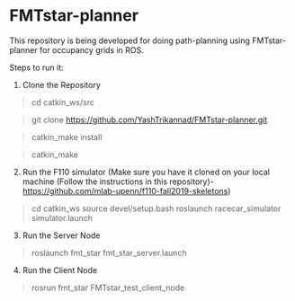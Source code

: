 # FMTstar-planner

This repository is being developed for doing path-planning using FMTstar-planner for occupancy grids in ROS.

Steps to run it:
1. Clone the Repository

> cd catkin_ws/src 

> git clone https://github.com/YashTrikannad/FMTstar-planner.git 

> catkin_make install

> catkin_make

2. Run the F110 simulator (Make sure you have it cloned on your local machine (Follow the instructions in this repository)- https://github.com/mlab-upenn/f110-fall2019-skeletons)

> cd catkin_ws
> source devel/setup.bash
> roslaunch racecar_simulator simulator.launch

3. Run the Server Node

> roslaunch fmt_star fmt_star_server.launch

4. Run the Client Node

> rosrun fmt_star FMTstar_test_client_node

